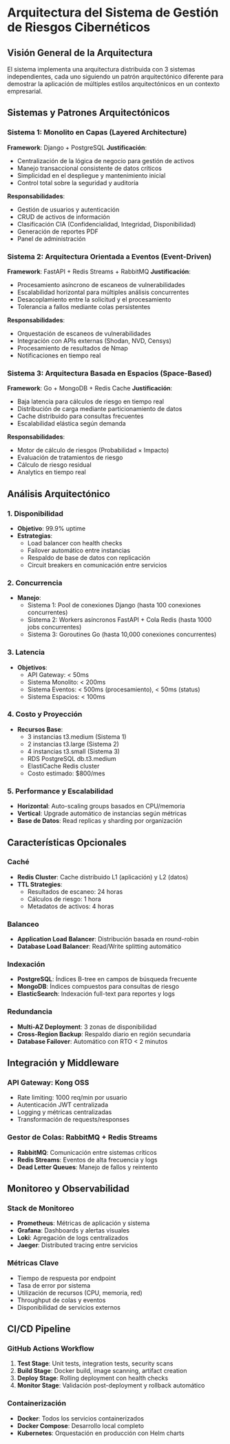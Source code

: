 
# Arquitectura del Sistema de Gestión de Riesgos Cibernéticos

## Visión General de la Arquitectura

El sistema implementa una arquitectura distribuida con 3 sistemas independientes, cada uno siguiendo un patrón arquitectónico diferente para demostrar la aplicación de múltiples estilos arquitectónicos en un contexto empresarial.

## Sistemas y Patrones Arquitectónicos

### Sistema 1: Monolito en Capas (Layered Architecture)
**Framework**: Django + PostgreSQL
**Justificación**: 
- Centralización de la lógica de negocio para gestión de activos
- Manejo transaccional consistente de datos críticos
- Simplicidad en el despliegue y mantenimiento inicial
- Control total sobre la seguridad y auditoría

**Responsabilidades**:
- Gestión de usuarios y autenticación
- CRUD de activos de información
- Clasificación CIA (Confidencialidad, Integridad, Disponibilidad)
- Generación de reportes PDF
- Panel de administración

### Sistema 2: Arquitectura Orientada a Eventos (Event-Driven)
**Framework**: FastAPI + Redis Streams + RabbitMQ
**Justificación**:
- Procesamiento asíncrono de escaneos de vulnerabilidades
- Escalabilidad horizontal para múltiples análisis concurrentes
- Desacoplamiento entre la solicitud y el procesamiento
- Tolerancia a fallos mediante colas persistentes

**Responsabilidades**:
- Orquestación de escaneos de vulnerabilidades
- Integración con APIs externas (Shodan, NVD, Censys)
- Procesamiento de resultados de Nmap
- Notificaciones en tiempo real

### Sistema 3: Arquitectura Basada en Espacios (Space-Based)
**Framework**: Go + MongoDB + Redis Cache
**Justificación**:
- Baja latencia para cálculos de riesgo en tiempo real
- Distribución de carga mediante particionamiento de datos
- Cache distribuido para consultas frecuentes
- Escalabilidad elástica según demanda

**Responsabilidades**:
- Motor de cálculo de riesgos (Probabilidad × Impacto)
- Evaluación de tratamientos de riesgo
- Cálculo de riesgo residual
- Analytics en tiempo real

## Análisis Arquitectónico

### 1. Disponibilidad
- **Objetivo**: 99.9% uptime
- **Estrategias**:
  - Load balancer con health checks
  - Failover automático entre instancias
  - Respaldo de base de datos con replicación
  - Circuit breakers en comunicación entre servicios

### 2. Concurrencia
- **Manejo**: 
  - Sistema 1: Pool de conexiones Django (hasta 100 conexiones concurrentes)
  - Sistema 2: Workers asíncronos FastAPI + Cola Redis (hasta 1000 jobs concurrentes)
  - Sistema 3: Goroutines Go (hasta 10,000 conexiones concurrentes)

### 3. Latencia
- **Objetivos**:
  - API Gateway: < 50ms
  - Sistema Monolito: < 200ms
  - Sistema Eventos: < 500ms (procesamiento), < 50ms (status)
  - Sistema Espacios: < 100ms

### 4. Costo y Proyección
- **Recursos Base**:
  - 3 instancias t3.medium (Sistema 1)
  - 2 instancias t3.large (Sistema 2)
  - 4 instancias t3.small (Sistema 3)
  - RDS PostgreSQL db.t3.medium
  - ElastiCache Redis cluster
  - Costo estimado: $800/mes

### 5. Performance y Escalabilidad
- **Horizontal**: Auto-scaling groups basados en CPU/memoria
- **Vertical**: Upgrade automático de instancias según métricas
- **Base de Datos**: Read replicas y sharding por organización

## Características Opcionales

### Caché
- **Redis Cluster**: Cache distribuido L1 (aplicación) y L2 (datos)
- **TTL Strategies**: 
  - Resultados de escaneo: 24 horas
  - Cálculos de riesgo: 1 hora
  - Metadatos de activos: 4 horas

### Balanceo
- **Application Load Balancer**: Distribución basada en round-robin
- **Database Load Balancer**: Read/Write splitting automático

### Indexación
- **PostgreSQL**: Índices B-tree en campos de búsqueda frecuente
- **MongoDB**: Índices compuestos para consultas de riesgo
- **ElasticSearch**: Indexación full-text para reportes y logs

### Redundancia
- **Multi-AZ Deployment**: 3 zonas de disponibilidad
- **Cross-Region Backup**: Respaldo diario en región secundaria
- **Database Failover**: Automático con RTO < 2 minutos

## Integración y Middleware

### API Gateway: Kong OSS
- Rate limiting: 1000 req/min por usuario
- Autenticación JWT centralizada
- Logging y métricas centralizadas
- Transformación de requests/responses

### Gestor de Colas: RabbitMQ + Redis Streams
- **RabbitMQ**: Comunicación entre sistemas críticos
- **Redis Streams**: Eventos de alta frecuencia y logs
- **Dead Letter Queues**: Manejo de fallos y reintento

## Monitoreo y Observabilidad

### Stack de Monitoreo
- **Prometheus**: Métricas de aplicación y sistema
- **Grafana**: Dashboards y alertas visuales
- **Loki**: Agregación de logs centralizados
- **Jaeger**: Distributed tracing entre servicios

### Métricas Clave
- Tiempo de respuesta por endpoint
- Tasa de error por sistema
- Utilización de recursos (CPU, memoria, red)
- Throughput de colas y eventos
- Disponibilidad de servicios externos

## CI/CD Pipeline

### GitHub Actions Workflow
1. **Test Stage**: Unit tests, integration tests, security scans
2. **Build Stage**: Docker build, image scanning, artifact creation
3. **Deploy Stage**: Rolling deployment con health checks
4. **Monitor Stage**: Validación post-deployment y rollback automático

### Containerización
- **Docker**: Todos los servicios containerizados
- **Docker Compose**: Desarrollo local completo
- **Kubernetes**: Orquestación en producción con Helm charts
